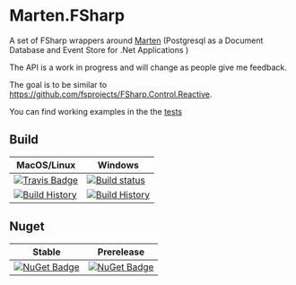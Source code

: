 # Marten.FSharp

A set of FSharp wrappers around [Marten](https://github.com/JasperFx/marten) (Postgresql as a Document Database and Event Store for .Net Applications )

The API is a work in progress and will change as people give me feedback.

The goal is to be similar to https://github.com/fsprojects/FSharp.Control.Reactive.

You can find working examples in the the [tests](https://github.com/TheAngryByrd/Marten.FSharp/blob/master/tests/Marten.FSharp.Tests/Tests.fs)

## Build 

MacOS/Linux | Windows
--- | ---
[![Travis Badge](https://travis-ci.org/TheAngryByrd/Marten.FSharp.svg?branch=master)](https://travis-ci.org/TheAngryByrd/Marten.FSharp) | [![Build status](https://ci.appveyor.com/api/projects/status/github/TheAngryByrd/Marten.FSharp?svg=true)](https://ci.appveyor.com/project/TheAngryByrd/Marten.FSharp)
[![Build History](https://buildstats.info/travisci/chart/TheAngryByrd/Marten.FSharp)](https://travis-ci.org/TheAngryByrd/Marten.FSharp/builds) | [![Build History](https://buildstats.info/appveyor/chart/TheAngryByrd/Marten-FSharp)](https://ci.appveyor.com/project/TheAngryByrd/Marten-FSharp)  

## Nuget 


Stable | Prerelease
--- | ---
[![NuGet Badge](https://buildstats.info/nuget/Marten.FSharp)](https://www.nuget.org/packages/Marten.FSharp/) | [![NuGet Badge](https://buildstats.info/nuget/Marten.FSharp?includePreReleases=true)](https://www.nuget.org/packages/Marten.FSharp/)

